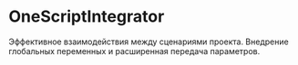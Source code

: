 # OneScriptIntegrator
Эффективное взаимодействия между сценариями проекта. Внедрение глобальных переменных и расширенная передача параметров.
